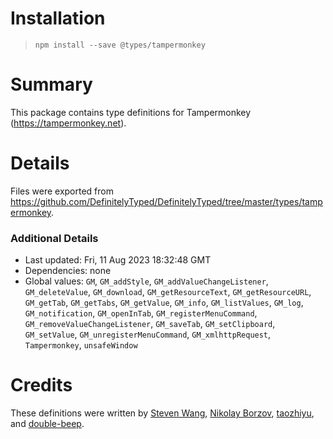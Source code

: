 # Installation
> `npm install --save @types/tampermonkey`

# Summary
This package contains type definitions for Tampermonkey (https://tampermonkey.net).

# Details
Files were exported from https://github.com/DefinitelyTyped/DefinitelyTyped/tree/master/types/tampermonkey.

### Additional Details
 * Last updated: Fri, 11 Aug 2023 18:32:48 GMT
 * Dependencies: none
 * Global values: `GM`, `GM_addStyle`, `GM_addValueChangeListener`, `GM_deleteValue`, `GM_download`, `GM_getResourceText`, `GM_getResourceURL`, `GM_getTab`, `GM_getTabs`, `GM_getValue`, `GM_info`, `GM_listValues`, `GM_log`, `GM_notification`, `GM_openInTab`, `GM_registerMenuCommand`, `GM_removeValueChangeListener`, `GM_saveTab`, `GM_setClipboard`, `GM_setValue`, `GM_unregisterMenuCommand`, `GM_xmlhttpRequest`, `Tampermonkey`, `unsafeWindow`

# Credits
These definitions were written by [Steven Wang](https://github.com/silverwzw), [Nikolay Borzov](https://github.com/nikolay-borzov), [taozhiyu](https://github.com/taozhiyu), and [double-beep](https://github.com/double-beep).

